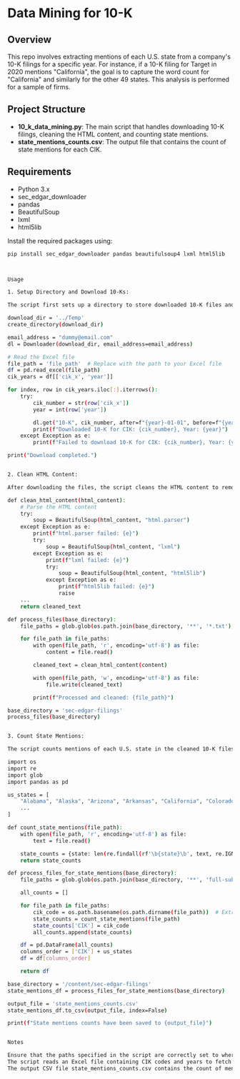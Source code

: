 # Data Mining for 10-K

## Overview

This repo involves extracting mentions of each U.S. state from a company's 10-K filings for a specific year. For instance, if a 10-K filing for Target in 2020 mentions "California", the goal is to capture the word count for "California" and similarly for the other 49 states. This analysis is performed for a sample of firms.

## Project Structure

- **10_k_data_mining.py**: The main script that handles downloading 10-K filings, cleaning the HTML content, and counting state mentions.
- **state_mentions_counts.csv**: The output file that contains the count of state mentions for each CIK.

## Requirements

- Python 3.x
- sec_edgar_downloader
- pandas
- BeautifulSoup
- lxml
- html5lib

Install the required packages using:
```sh
pip install sec_edgar_downloader pandas beautifulsoup4 lxml html5lib



Usage

1. Setup Directory and Download 10-Ks:

The script first sets up a directory to store downloaded 10-K files and then uses the SEC EDGAR Downloader to fetch the 10-K filings based on provided CIK codes and years.

download_dir = '../Temp'
create_directory(download_dir)

email_address = "dummy@email.com"
dl = Downloader(download_dir, email_address=email_address)

# Read the Excel file
file_path = 'file path'  # Replace with the path to your Excel file
df = pd.read_excel(file_path)
cik_years = df[['cik_x', 'year']]

for index, row in cik_years.iloc[:].iterrows():
    try:
        cik_number = str(row['cik_x'])
        year = int(row['year'])

        dl.get("10-K", cik_number, after=f"{year}-01-01", before=f"{year}-12-31")
        print(f"Downloaded 10-K for CIK: {cik_number}, Year: {year}")
    except Exception as e:
        print(f"Failed to download 10-K for CIK: {cik_number}, Year: {year}. Error: {e}")

print("Download completed.")


2. Clean HTML Content:

After downloading the files, the script cleans the HTML content to remove unwanted tags and tables.

def clean_html_content(html_content):
    # Parse the HTML content
    try:
        soup = BeautifulSoup(html_content, "html.parser")
    except Exception as e:
        print(f"html.parser failed: {e}")
        try:
            soup = BeautifulSoup(html_content, "lxml")
        except Exception as e:
            print(f"lxml failed: {e}")
            try:
                soup = BeautifulSoup(html_content, "html5lib")
            except Exception as e:
                print(f"html5lib failed: {e}")
                raise
    ...
    return cleaned_text

def process_files(base_directory):
    file_paths = glob.glob(os.path.join(base_directory, '**', '*.txt'), recursive=True)

    for file_path in file_paths:
        with open(file_path, 'r', encoding='utf-8') as file:
            content = file.read()

        cleaned_text = clean_html_content(content)

        with open(file_path, 'w', encoding='utf-8') as file:
            file.write(cleaned_text)

        print(f"Processed and cleaned: {file_path}")

base_directory = 'sec-edgar-filings'
process_files(base_directory)


3. Count State Mentions:

The script counts mentions of each U.S. state in the cleaned 10-K files and compiles the results into a CSV file.

import os
import re
import glob
import pandas as pd

us_states = [
    "Alabama", "Alaska", "Arizona", "Arkansas", "California", "Colorado",
    ...
]

def count_state_mentions(file_path):
    with open(file_path, 'r', encoding='utf-8') as file:
        text = file.read()

    state_counts = {state: len(re.findall(rf'\b{state}\b', text, re.IGNORECASE)) for state in us_states}
    return state_counts

def process_files_for_state_mentions(base_directory):
    file_paths = glob.glob(os.path.join(base_directory, '**', 'full-submission.txt'), recursive=True)

    all_counts = []

    for file_path in file_paths:
        cik_code = os.path.basename(os.path.dirname(file_path))  # Extracts CIK code from directory name
        state_counts = count_state_mentions(file_path)
        state_counts['CIK'] = cik_code
        all_counts.append(state_counts)

    df = pd.DataFrame(all_counts)
    columns_order = ['CIK'] + us_states
    df = df[columns_order]

    return df

base_directory = '/content/sec-edgar-filings'
state_mentions_df = process_files_for_state_mentions(base_directory)

output_file = 'state_mentions_counts.csv'
state_mentions_df.to_csv(output_file, index=False)

print(f"State mentions counts have been saved to {output_file}")


Notes

Ensure that the paths specified in the script are correctly set to where your files are located.
The script reads an Excel file containing CIK codes and years to fetch the corresponding 10-K filings.
The output CSV file state_mentions_counts.csv contains the count of mentions for each state across different 10-K filings.

